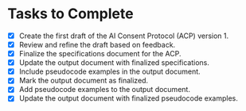 # Tasks to Complete

- [x] Create the first draft of the AI Consent Protocol (ACP) version 1.
- [x] Review and refine the draft based on feedback.
- [x] Finalize the specifications document for the ACP.
- [x] Update the output document with finalized specifications.
- [x] Include pseudocode examples in the output document.
- [x] Mark the output document as finalized.
- [x] Add pseudocode examples to the output document.
- [x] Update the output document with finalized pseudocode examples.
